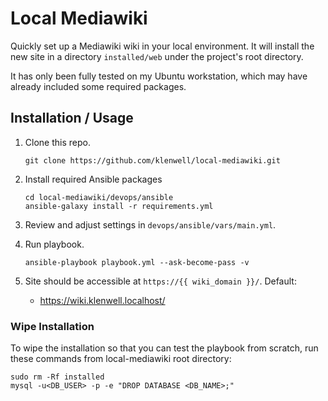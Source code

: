# Local Mediawiki

Quickly set up a Mediawiki wiki in your local environment. It will install the new site in a directory `installed/web` under the project's root directory.

It has only been fully tested on my Ubuntu workstation, which may have already included some required packages.


## Installation / Usage

1. Clone this repo.

    ```
    git clone https://github.com/klenwell/local-mediawiki.git
    ```

1. Install required Ansible packages

    ```
    cd local-mediawiki/devops/ansible
    ansible-galaxy install -r requirements.yml
    ```

1. Review and adjust settings in `devops/ansible/vars/main.yml`.

1. Run playbook.

    ```
    ansible-playbook playbook.yml --ask-become-pass -v
    ```

1. Site should be accessible at `https://{{ wiki_domain }}/`. Default:

    - https://wiki.klenwell.localhost/

### Wipe Installation

To wipe the installation so that you can test the playbook from scratch, run these commands from local-mediawiki root directory:

```
sudo rm -Rf installed
mysql -u<DB_USER> -p -e "DROP DATABASE <DB_NAME>;"
```
